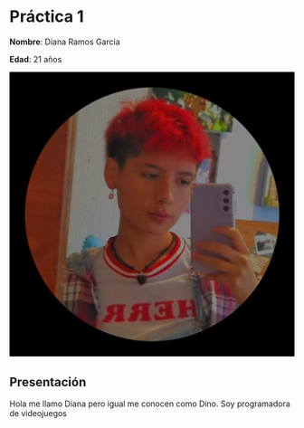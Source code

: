 # Práctica 1

**Nombre**: Diana Ramos Garcia

**Edad**: 21 años

![alt text](Dino_Foto.jpg)

## Presentación 
Hola me llamo Diana pero igual me conocen como Dino. Soy programadora de videojuegos

